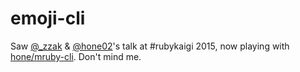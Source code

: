# emoji-cli

Saw [@_zzak](https://twitter.com/_zzak) & [@hone02](https://twitter.com/hone02)'s talk at #rubykaigi 2015, now playing with [hone/mruby-cli](https://github.com/hone/mruby-cli). Don't mind me.
